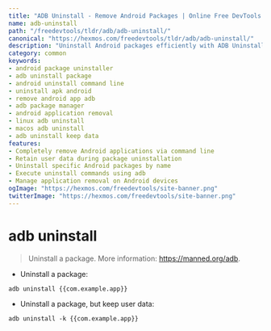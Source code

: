```yaml
---
title: "ADB Uninstall - Remove Android Packages | Online Free DevTools by Hexmos"
name: adb-uninstall
path: "/freedevtools/tldr/adb/adb-uninstall/"
canonical: "https://hexmos.com/freedevtools/tldr/adb/adb-uninstall/"
description: "Uninstall Android packages efficiently with ADB Uninstall. Remove applications and their data, or keep user data intact. Free online tool, no registration required."
category: common
keywords:
- android package uninstaller
- adb uninstall package
- android uninstall command line
- uninstall apk android
- remove android app adb
- adb package manager
- android application removal
- linux adb uninstall
- macos adb uninstall
- adb uninstall keep data
features:
- Completely remove Android applications via command line
- Retain user data during package uninstallation
- Uninstall specific Android packages by name
- Execute uninstall commands using adb
- Manage application removal on Android devices
ogImage: "https://hexmos.com/freedevtools/site-banner.png"
twitterImage: "https://hexmos.com/freedevtools/site-banner.png"
---
```


# adb uninstall

> Uninstall a package.
> More information: <https://manned.org/adb>.

- Uninstall a package:

`adb uninstall {{com.example.app}}`

- Uninstall a package, but keep user data:

`adb uninstall -k {{com.example.app}}`
